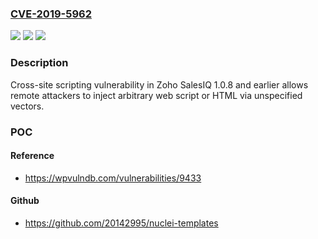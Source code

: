 ### [CVE-2019-5962](https://cve.mitre.org/cgi-bin/cvename.cgi?name=CVE-2019-5962)
![](https://img.shields.io/static/v1?label=Product&message=Zoho%20SalesIQ&color=blue)
![](https://img.shields.io/static/v1?label=Version&message=1.0.8%20and%20earlier%20&color=brightgreen)
![](https://img.shields.io/static/v1?label=Vulnerability&message=Cross-site%20scripting&color=brightgreen)

### Description

Cross-site scripting vulnerability in Zoho SalesIQ 1.0.8 and earlier allows remote attackers to inject arbitrary web script or HTML via unspecified vectors.

### POC

#### Reference
- https://wpvulndb.com/vulnerabilities/9433

#### Github
- https://github.com/20142995/nuclei-templates


